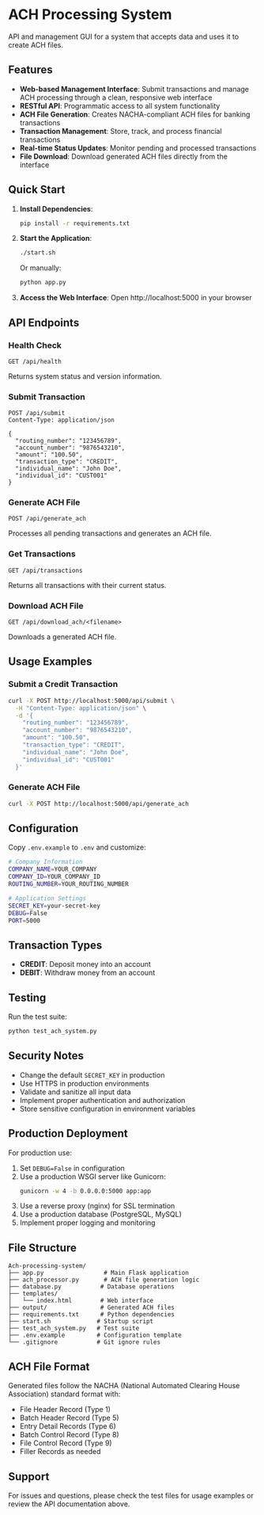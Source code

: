 # ACH Processing System

API and management GUI for a system that accepts data and uses it to create ACH files.

## Features

- **Web-based Management Interface**: Submit transactions and manage ACH processing through a clean, responsive web interface
- **RESTful API**: Programmatic access to all system functionality
- **ACH File Generation**: Creates NACHA-compliant ACH files for banking transactions
- **Transaction Management**: Store, track, and process financial transactions
- **Real-time Status Updates**: Monitor pending and processed transactions
- **File Download**: Download generated ACH files directly from the interface

## Quick Start

1. **Install Dependencies**:
   ```bash
   pip install -r requirements.txt
   ```

2. **Start the Application**:
   ```bash
   ./start.sh
   ```
   Or manually:
   ```bash
   python app.py
   ```

3. **Access the Web Interface**: 
   Open http://localhost:5000 in your browser

## API Endpoints

### Health Check
```
GET /api/health
```
Returns system status and version information.

### Submit Transaction
```
POST /api/submit
Content-Type: application/json

{
  "routing_number": "123456789",
  "account_number": "9876543210", 
  "amount": "100.50",
  "transaction_type": "CREDIT",
  "individual_name": "John Doe",
  "individual_id": "CUST001"
}
```

### Generate ACH File
```
POST /api/generate_ach
```
Processes all pending transactions and generates an ACH file.

### Get Transactions
```
GET /api/transactions
```
Returns all transactions with their current status.

### Download ACH File
```
GET /api/download_ach/<filename>
```
Downloads a generated ACH file.

## Usage Examples

### Submit a Credit Transaction
```bash
curl -X POST http://localhost:5000/api/submit \
  -H "Content-Type: application/json" \
  -d '{
    "routing_number": "123456789",
    "account_number": "9876543210",
    "amount": "100.50", 
    "transaction_type": "CREDIT",
    "individual_name": "John Doe",
    "individual_id": "CUST001"
  }'
```

### Generate ACH File
```bash
curl -X POST http://localhost:5000/api/generate_ach
```

## Configuration

Copy `.env.example` to `.env` and customize:

```bash
# Company Information  
COMPANY_NAME=YOUR_COMPANY
COMPANY_ID=YOUR_COMPANY_ID
ROUTING_NUMBER=YOUR_ROUTING_NUMBER

# Application Settings
SECRET_KEY=your-secret-key
DEBUG=False
PORT=5000
```

## Transaction Types

- **CREDIT**: Deposit money into an account
- **DEBIT**: Withdraw money from an account

## Testing

Run the test suite:
```bash
python test_ach_system.py
```

## Security Notes

- Change the default `SECRET_KEY` in production
- Use HTTPS in production environments
- Validate and sanitize all input data
- Implement proper authentication and authorization
- Store sensitive configuration in environment variables

## Production Deployment

For production use:

1. Set `DEBUG=False` in configuration
2. Use a production WSGI server like Gunicorn:
   ```bash
   gunicorn -w 4 -b 0.0.0.0:5000 app:app
   ```
3. Use a reverse proxy (nginx) for SSL termination
4. Use a production database (PostgreSQL, MySQL)
5. Implement proper logging and monitoring

## File Structure

```
Ach-processing-system/
├── app.py                 # Main Flask application
├── ach_processor.py       # ACH file generation logic
├── database.py           # Database operations
├── templates/
│   └── index.html        # Web interface
├── output/               # Generated ACH files
├── requirements.txt      # Python dependencies
├── start.sh             # Startup script
├── test_ach_system.py   # Test suite
├── .env.example         # Configuration template
└── .gitignore           # Git ignore rules
```

## ACH File Format

Generated files follow the NACHA (National Automated Clearing House Association) standard format with:

- File Header Record (Type 1)
- Batch Header Record (Type 5) 
- Entry Detail Records (Type 6)
- Batch Control Record (Type 8)
- File Control Record (Type 9)
- Filler Records as needed

## Support

For issues and questions, please check the test files for usage examples or review the API documentation above.
